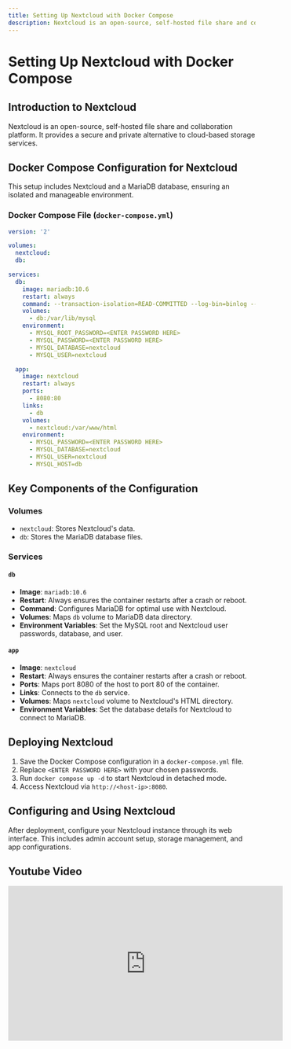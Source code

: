 ```yaml
---
title: Setting Up Nextcloud with Docker Compose
description: Nextcloud is an open-source, self-hosted file share and collaboration platform. It provides a secure and private alternative to cloud-based storage services.
---
```


# Setting Up Nextcloud with Docker Compose

## Introduction to Nextcloud

Nextcloud is an open-source, self-hosted file share and collaboration platform. It provides a secure and private alternative to cloud-based storage services.

## Docker Compose Configuration for Nextcloud

This setup includes Nextcloud and a MariaDB database, ensuring an isolated and manageable environment.

### Docker Compose File (`docker-compose.yml`)

```yaml
version: '2'

volumes:
  nextcloud:
  db:

services:
  db:
    image: mariadb:10.6
    restart: always
    command: --transaction-isolation=READ-COMMITTED --log-bin=binlog --binlog-format=ROW
    volumes:
      - db:/var/lib/mysql
    environment:
      - MYSQL_ROOT_PASSWORD=<ENTER PASSWORD HERE>
      - MYSQL_PASSWORD=<ENTER PASSWORD HERE>
      - MYSQL_DATABASE=nextcloud
      - MYSQL_USER=nextcloud

  app:
    image: nextcloud
    restart: always
    ports:
      - 8080:80
    links:
      - db
    volumes:
      - nextcloud:/var/www/html
    environment:
      - MYSQL_PASSWORD=<ENTER PASSWORD HERE>
      - MYSQL_DATABASE=nextcloud
      - MYSQL_USER=nextcloud
      - MYSQL_HOST=db
```

## Key Components of the Configuration

### Volumes
- `nextcloud`: Stores Nextcloud's data.
- `db`: Stores the MariaDB database files.

### Services
#### `db`
- **Image**: `mariadb:10.6`
- **Restart**: Always ensures the container restarts after a crash or reboot.
- **Command**: Configures MariaDB for optimal use with Nextcloud.
- **Volumes**: Maps `db` volume to MariaDB data directory.
- **Environment Variables**: Set the MySQL root and Nextcloud user passwords, database, and user.

#### `app`
- **Image**: `nextcloud`
- **Restart**: Always ensures the container restarts after a crash or reboot.
- **Ports**: Maps port 8080 of the host to port 80 of the container.
- **Links**: Connects to the `db` service.
- **Volumes**: Maps `nextcloud` volume to Nextcloud's HTML directory.
- **Environment Variables**: Set the database details for Nextcloud to connect to MariaDB.

## Deploying Nextcloud

1. Save the Docker Compose configuration in a `docker-compose.yml` file.
2. Replace `<ENTER PASSWORD HERE>` with your chosen passwords.
3. Run `docker compose up -d` to start Nextcloud in detached mode.
4. Access Nextcloud via `http://<host-ip>:8080`.

## Configuring and Using Nextcloud

After deployment, configure your Nextcloud instance through its web interface. This includes admin account setup, storage management, and app configurations.

## Youtube Video

<iframe width="560" height="315" src="https://www.youtube.com/embed/1NXI15cQa8k?si=BVOFk712q5014U9U" title="YouTube video player" frameborder="0" allow="accelerometer; autoplay; clipboard-write; encrypted-media; gyroscope; picture-in-picture; web-share" allowfullscreen></iframe>
